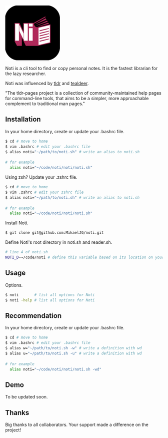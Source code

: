 
![Logo](https://github.com/MikaelJG/noti/blob/master/assets/noti_logo2.png)

Noti is a cli tool to find or copy personal notes. It is the fastest librarian for the lazy researcher.

Noti was influenced by [tldr](https://github.com/tldr-pages) and [tealdeer](https://github.com/dbrgn/tealdeer).

"The tldr-pages project is a collection of community-maintained help pages for command-line tools, that aims to be a simpler, more approachable complement to traditional man pages."

## Installation

In your home directory, create or update your .bashrc file.
```bash
$ cd # move to home
$ vim .bashrc # edit your .bashrc file
$ alias noti="~/path/to/noti.sh" # write an alias to noti.sh

# for example
  alias noti="~/code/noti/noti/noti.sh"
```
Using zsh? Update your .zshrc file.
```bash
$ cd # move to home
$ vim .zshrc # edit your zshrc file 
$ alias noti="~/path/to/noti.sh" # write an alias to noti.sh

# for example
  alias noti="~/code/noti/noti/noti.sh"
```
Install Noti.
```bash
$ git clone git@github.com:MikaelJG/noti.git
```
Define Noti's root directory in noti.sh and reader.sh.
```bash
# line 4 of noti.sh
NOTI_D=~/code/noti # define this variable based on its location on your computer, ex: ~/path/to/noti/root
```
## Usage 

Options.
```bash
$ noti       # list all options for Noti 
$ noti -help # list all options for Noti 
```
## Recommendation
In your home directory, create or update your .bashrc file.
```bash
$ cd # move to home
$ vim .bashrc # edit your .bashrc file
$ alias w="~/path/to/noti.sh -w" # write a definition with wd 
$ alias u="~/path/to/noti.sh -u" # write a definition with wd 

# for example
  alias noti="~/code/noti/noti/noti.sh -wd"
```
## Demo

To be updated soon.

## Thanks 

Big thanks to all collaborators. Your support made a difference on the project!
